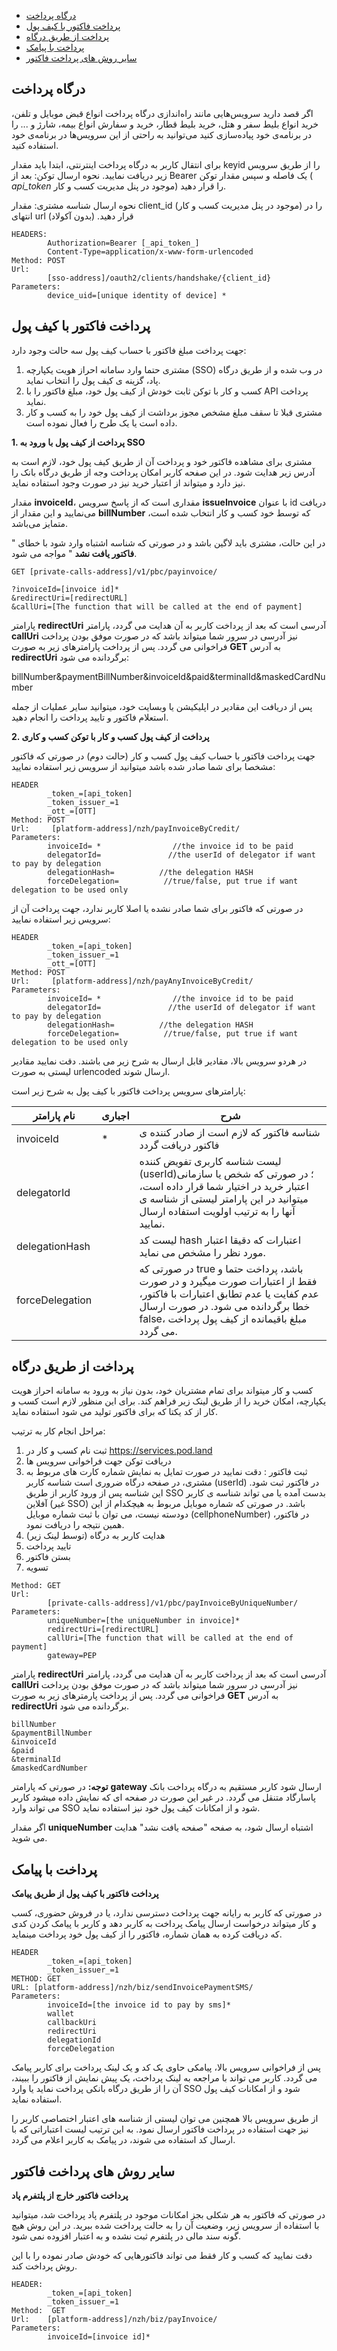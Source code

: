 - [درگاه پرداخت](#%D8%AF%D8%B1%DA%AF%D8%A7%D9%87-%D9%BE%D8%B1%D8%AF%D8%A7%D8%AE%D8%AA)
- [پرداخت فاکتور با کیف پول](#%D9%BE%D8%B1%D8%AF%D8%A7%D8%AE%D8%AA-%D9%81%D8%A7%DA%A9%D8%AA%D9%88%D8%B1-%D8%A8%D8%A7-%DA%A9%DB%8C%D9%81-%D9%BE%D9%88%D9%84)
- [پرداخت از طریق درگاه](#%D9%BE%D8%B1%D8%AF%D8%A7%D8%AE%D8%AA-%D8%A7%D8%B2-%D8%B7%D8%B1%DB%8C%D9%82-%D8%AF%D8%B1%DA%AF%D8%A7%D9%87)
- [پرداخت با پیامک](#%D9%BE%D8%B1%D8%AF%D8%A7%D8%AE%D8%AA-%D8%A8%D8%A7-%D9%BE%DB%8C%D8%A7%D9%85%DA%A9)
- [سایر روش های پرداخت فاکتور](#%D8%B3%D8%A7%DB%8C%D8%B1-%D8%B1%D9%88%D8%B4-%D9%87%D8%A7%DB%8C-%D9%BE%D8%B1%D8%AF%D8%A7%D8%AE%D8%AA-%D9%81%D8%A7%DA%A9%D8%AA%D9%88%D8%B1)

## درگاه پرداخت
 اگر قصد دارید سرویس‌هایی مانند راه‌اندازی درگاه پرداخت انواع قبض موبایل و تلفن، خرید انواع بلیط سفر و هتل، خرید بلیط قطار، خرید و سفارش انواع بیمه، شارژ و ... را در برنامه‌ی خود پیاده‌سازی کنید می‌توانید به راحتی از این سرویس‌ها در برنامه‌ی خود استفاده کنید.

 برای انتقال کاربر به درگاه پرداخت اینترنتی، ابتدا باید مقدار keyid را از طریق سرویس زیر دریافت نمایید.
نحوه ارسال توکن: بعد از Bearer یک فاصله و سپس مقدار توکن ( _api_token_ موجود در پنل مدیریت کسب و کار) را قرار دهید.

نحوه ارسال شناسه مشتری: مقدار client_id (موجود در پنل مدیریت کسب و کار) را در انتهای url  قرار دهید. (بدون آکولاد)

```curl
HEADERS:
        Authorization=Bearer [_api_token_]
        Content-Type=application/x-www-form-urlencoded
Method: POST
Url:
        [sso-address]/oauth2/clients/handshake/{client_id}
Parameters:
        device_uid=[unique identity of device] *
```

<div class="box-end">
</div>

## پرداخت فاکتور با کیف پول

جهت پرداخت مبلغ فاکتور با حساب کیف پول سه حالت وجود دارد:

1. مشتری حتما وارد سامانه احراز هویت یکپارچه (SSO) در وب شده و از طریق درگاه پاد، گزینه ی کیف پول را انتخاب نماید.
2. کسب و کار با توکن ثابت خودش از کیف پول خود، مبلغ فاکتور را با API پرداخت نماید.
3. مشتری قبلا تا سقف مبلغ مشخص مجوز برداشت از کیف پول خود را به کسب و کار داده است یا یک طرح را فعال نموده است.

**1. پرداخت از کیف پول با ورود به SSO**

مشتری برای مشاهده فاکتور خود و پرداخت آن از طریق کیف پول خود، لازم است به آدرس زیر هدایت شود. در این صفحه کاربر امکان پرداخت وجه از طریق درگاه بانک را نیز دارد و میتواند از اعتبار خرید نیز در صورت وجود استفاده نماید.

مقدار **invoiceId**، مقداری است که از پاسخ سرویس **issueInvoice** با عنوان id دریافت می‌نمایید و این مقدار از **billNumber** که توسط خود کسب و کار انتخاب شده است، متمایز می‌باشد.

در این حالت، مشتری باید لاگین باشد و در صورتی که شناسه اشتباه وارد شود با خطای " **فاکتور یافت نشد** " مواجه می شود.

```curl
GET [private-calls-address]/v1/pbc/payinvoice/

?invoiceId=[invoice id]*
&redirectUri=[redirectURL]
&callUri=[The function that will be called at the end of payment]
```

پارامتر **redirectUri** آدرسی است که بعد از پرداخت کاربر به آن هدایت می گردد، پارامتر **callUri** نیز آدرسی در سرور شما میتواند باشد که در صورت موفق بودن پرداخت فراخوانی می گردد. پس از پرداخت پارامترهای زیر به صورت **GET** به آدرس **redirectUri** برگردانده می شود:

billNumber&paymentBillNumber&invoiceId&paid&terminalId&maskedCardNumber

پس از دریافت این مقادیر در اپلیکیشن یا وبسایت خود، میتوانید سایر عملیات از جمله استعلام فاکتور و تایید پرداخت را انجام دهید.

**2. پرداخت از کیف پول کسب و کار با توکن کسب و کاری**

جهت پرداخت فاکتور با حساب کیف پول کسب و کار (حالت دوم) در صورتی که فاکتور مشخصا برای شما صادر شده باشد میتوانید از سرویس زیر استفاده نمایید:

```curl
HEADER
        _token_=[api_token]
        _token_issuer_=1
        _ott_=[OTT]
Method: POST
Url:     [platform-address]/nzh/payInvoiceByCredit/
Parameters:
        invoiceId= *                //the invoice id to be paid
        delegatorId=               //the userId of delegator if want to pay by delegation
        delegationHash=          //the delegation HASH
        forceDelegation=          //true/false, put true if want delegation to be used only
```

در صورتی که فاکتور برای شما صادر نشده یا اصلا کاربر ندارد، جهت پرداخت آن از سرویس زیر استفاده نمایید:

```curl
HEADER
        _token_=[api_token]
        _token_issuer_=1
        _ott_=[OTT]
Method: POST
Url:     [platform-address]/nzh/payAnyInvoiceByCredit/
Parameters:
        invoiceId= *                //the invoice id to be paid
        delegatorId=               //the userId of delegator if want to pay by delegation
        delegationHash=          //the delegation HASH
        forceDelegation=          //true/false, put true if want delegation to be used only
```

در هردو سرویس بالا، مقادیر قابل ارسال به شرح زیر می باشند. دقت نمایید مقادیر لیستی به صورت urlencoded ارسال شوند.

پارامترهای سرویس پرداخت فاکتور با کیف پول به شرح زیر است:

| نام پارامتر     | اجباری | شرح                                                          |
| --------------- | ------ | ------------------------------------------------------------ |
| invoiceId       | \*     | شناسه فاکتور که لازم است از صادر کننده ی فاکتور دریافت گردد  |
| delegatorId     |        | لیست شناسه کاربری تفویض کننده (userId)؛ در صورتی که شخص یا سازمانی اعتبار خرید در اختیار شما قرار داده است، میتوانید در این پارامتر لیستی از شناسه ی آنها را به ترتیب اولویت استفاده ارسال نمایید. |
| delegationHash  |        | لیست کد hash اعتبارات که دقیقا اعتبار مورد نظر را مشخص می نماید. |
| forceDelegation |        | در صورتی که true باشد، پرداخت حتما و فقط از اعتبارات صورت میگیرد و در صورت عدم کفایت یا عدم تطابق اعتبارات با فاکتور، خطا برگردانده می شود. در صورت ارسال false، مبلغ باقیمانده از کیف پول پرداخت می گردد. |

<div class="box-end">
</div>

## پرداخت از طریق درگاه

کسب و کار میتواند برای تمام مشتریان خود، بدون نیاز به ورود به سامانه احراز هویت یکپارچه، امکان خرید را از طریق لینک زیر فراهم کند. برای این منظور لازم است کسب و کار از کد یکتا که برای فاکتور تولید می شود استفاده نماید.

مراحل انجام کار به ترتیب:

1. ثبت نام کسب و کار در https://services.pod.land
2. دریافت توکن جهت فراخوانی سرویس ها
3. ثبت فاکتور : دقت نمایید در صورت تمایل به نمایش شماره کارت های مربوط به مشتری، در صفحه درگاه ضروری است شناسه کاربر (userId) در فاکتور ثبت شود. این شناسه پس از ورود کاربر از طریق SSO بدست آمده یا می تواند شناسه ی کاربر آفلاین (غیر SSO) باشد. در صورتی که شماره موبایل مربوط به هیچکدام از این دودسته نیست، می توان با ثبت شماره موبایل (cellphoneNumber) در فاکتور، همین نتیجه را دریافت نمود.
4. هدایت کاربر به درگاه (توسط لینک زیر)
5. تایید پرداخت
6. بستن فاکتور
7. تسویه

```curl
Method: GET
Url:
        [private-calls-address]/v1/pbc/payInvoiceByUniqueNumber/
Parameters:
        uniqueNumber=[the uniqueNumber in invoice]*
        redirectUri=[redirectURL]
        callUri=[The function that will be called at the end of payment]
        gateway=PEP
```

پارامتر **redirectUri** آدرسی است که بعد از پرداخت کاربر به آن هدایت می گردد، پارامتر **callUri** نیز آدرسی در سرور شما میتواند باشد که در صورت موفق بودن پرداخت فراخوانی می گردد. پس از پرداخت پارمترهای زیر به صورت **GET** به آدرس **redirectUri** برگردانده می شود.

```curl
billNumber
&paymentBillNumber
&invoiceId
&paid
&terminalId
&maskedCardNumber
```

**توجه:** در صورتی که پارامتر **gateway** ارسال شود کاربر مستقیم به درگاه پرداخت بانک پاسارگاد متنقل می گردد. در غیر این صورت در صفحه ای که نمایش داده میشود کاربر می تواند وارد SSO شود و از امکانات کیف پول خود نیز استفاده نماید.

اگر مقدار **uniqueNumber** اشتباه ارسال شود، به صفحه "صفحه یافت نشد" هدایت می شوید.

<div class="box-end">
</div>

## پرداخت با پیامک

**پرداخت فاکتور با کیف پول از طریق پیامک**

در صورتی که کاربر به رایانه جهت پرداخت دسترسی ندارد، یا در فروش حضوری، کسب و کار میتواند درخواست ارسال پیامک پرداخت به کاربر دهد و کاربر با پیامک کردن کدی که دریافت کرده به همان شماره، فاکتور را از کیف پول خود پرداخت مینماید.

```curl
HEADER
        _token_=[api_token]
        _token_issuer_=1
METHOD: GET
URL: [platform-address]/nzh/biz/sendInvoicePaymentSMS/
Parameters:
        invoiceId=[the invoice id to pay by sms]*
        wallet
        callbackUri
        redirectUri
        delegationId
        forceDelegation
```

پس از فراخوانی سرویس بالا، پیامکی حاوی یک کد و یک لینک پرداخت برای کاربر پیامک می گردد. کاربر می تواند با مراجعه به لینک پرداخت، یک پیش نمایش از فاکتور را ببیند، آن را از طریق درگاه بانکی پرداخت نماید یا وارد SSO شود و از امکانات کیف پول استفاده نماید.

از طریق سرویس بالا همچنین می توان لیستی از شناسه های اعتبار اختصاصی کاربر را نیز جهت استفاده در پرداخت فاکتور ارسال نمود. به این ترتیب لیست اعتباراتی که با ارسال کد استفاده می شوند، در پیامک به کاربر اعلام می گردد.

<div class="box-end">
</div>

## سایر روش های پرداخت فاکتور

**پرداخت فاکتور خارج از پلتفرم پاد**

در صورتی که فاکتور به هر شکلی بجز امکانات موجود در پلتفرم پاد پرداخت شد، میتوانید با استفاده از سرویس زیر، وضعیت آن را به حالت پرداخت شده ببرید. در این روش هیچ گونه سند مالی در پلتفرم ثبت نشده و به اعتبار افزوده نمی شود.

دقت نمایید که کسب و کار فقط می تواند فاکتورهایی که خودش صادر نموده را با این روش پرداخت کند.

```curl
HEADER:
        _token_=[api_token]
        _token_issuer_=1
Method:  GET
Url:    [platform-address]/nzh/biz/payInvoice/
Parameters:
        invoiceId=[invoice id]*	
```

<div class="box-end">
</div>








